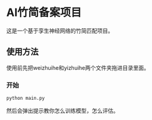 # AI竹简备案项目

这是一个基于孪生神经网络的竹简匹配项目。

## 使用方法

使用前先把weizhuihe和yizhuihe两个文件夹拖进目录里面。

### 开始

```bash
python main.py
```

然后会弹出提示教你怎么训练模型，怎么评估。
